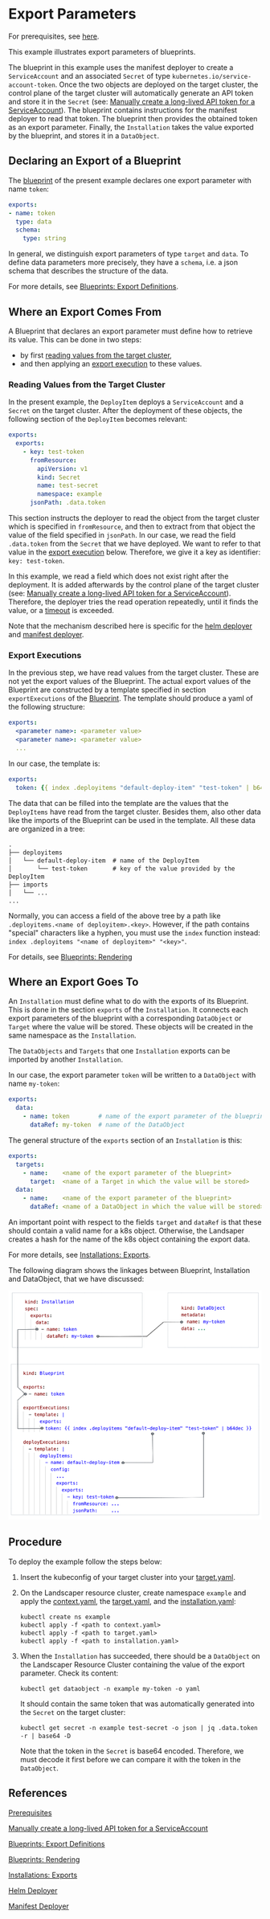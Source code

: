 # Export Parameters

For prerequisites, see [here][1].

This example illustrates export parameters of blueprints.

The blueprint in this example uses the manifest deployer to create a `ServiceAccount` and an associated `Secret` 
of type `kubernetes.io/service-account-token`. Once the two objects are deployed on the target cluster, the 
control plane of the target cluster will automatically generate an API token and store it in the `Secret`
(see: [Manually create a long-lived API token for a ServiceAccount][2]).
The blueprint contains instructions for the manifest deployer to read that token.
The blueprint then provides the obtained token as an export parameter.
Finally, the `Installation` takes the value exported by the blueprint, and stores it in a `DataObject`.


## Declaring an Export of a Blueprint

The [blueprint](./blueprint/blueprint.yaml) of the present example declares one export parameter with name `token`: 

```yaml
exports:
- name: token
  type: data
  schema:
    type: string
```

In general, we distinguish export parameters of type `target` and `data`. To define data parameters more precisely, 
they have a `schema`, i.e. a json schema that describes the structure of the data.

For more details, see [Blueprints: Export Definitions][3].


## Where an Export Comes From

A Blueprint that declares an export parameter must define how to retrieve its value.
This can be done in two steps:
- by first [reading values from the target cluster](#reading-values-from-the-target-cluster),  
- and then applying an [export execution](#export-executions) to these values.  


### Reading Values from the Target Cluster

In the present example, the `DeployItem` deploys a `ServiceAccount` and a `Secret` on the target cluster. After the 
deployment of these objects, the following section of the `DeployItem` becomes relevant:

```yaml
exports:
  exports:
    - key: test-token
      fromResource:
        apiVersion: v1
        kind: Secret
        name: test-secret
        namespace: example
      jsonPath: .data.token
```

This section instructs the deployer to read the object from the target cluster which is specified in `fromResource`,
and then to extract from that object the value of the field specified in `jsonPath`.
In our case, we read the field `.data.token` from the `Secret` that we have deployed.
We want to refer to that value in the [export execution](#export-executions) below. 
Therefore, we give it a key as identifier: `key: test-token`. 

In this example, we read a field which does not exist right after the deployment. It is added afterwards by the 
control plane of the target cluster (see: [Manually create a long-lived API token for a ServiceAccount][2]).
Therefore, the deployer tries the read operation repeatedly, until it finds the value, or a [timeout][8] is exceeded.

Note that the mechanism described here is specific for the [helm deployer][6] and [manifest deployer][7].


### Export Executions

In the previous step, we have read values from the target cluster. These are not yet the export values of the
Blueprint. The actual export values of the Blueprint are constructed by a template specified in
section `exportExecutions` of the [Blueprint](./blueprint/blueprint.yaml). 
The template should produce a yaml of the following structure: 

```yaml
exports:
  <parameter name>: <parameter value>
  <parameter name>: <parameter value>
  ...
```

In our case, the template is:

```yaml
exports:
  token: {{ index .deployitems "default-deploy-item" "test-token" | b64dec }}
```

The data that can be filled into the template are the values that the `DeployItems` have read 
from the target cluster. Besides them, also other data like the imports of the Blueprint can be used in the template.
All these data are organized in a tree:  

```shell
.
├── deployitems
│   └── default-deploy-item  # name of the DeployItem
│       └── test-token       # key of the value provided by the DeployItem
├── imports
│   └── ...
...
```

Normally, you can access a field of the above tree by a path like 
`.deployitems.<name of deployitem>.<key>`. However, if the path contains "special" characters like a hyphen, you must 
use the `index` function instead: `index .deployitems "<name of deployitem>" "<key>"`.

For details, see [Blueprints: Rendering][4]


## Where an Export Goes To

An `Installation` must define what to do with the exports of its Blueprint. This is done in the section `exports` of 
the `Installation`. It connects each export parameters of the blueprint with a corresponding `DataObject` or `Target` 
where the value will be stored. 
These objects will be created in the same namespace as the `Installation`.

The `DataObjects` and `Targets` that one `Installation` exports can be imported by another `Installation`.

In our case, the export parameter `token` will be written to a `DataObject` with name `my-token`: 

```yaml
exports:
  data:
    - name: token        # name of the export parameter of the blueprint
      dataRef: my-token  # name of the DataObject
```

The general structure of the `exports` section of an `Installation` is this:

```yaml
exports:
  targets:
    - name:    <name of the export parameter of the blueprint>
      target:  <name of a Target in which the value will be stored>
  data:
    - name:    <name of the export parameter of the blueprint>
      dataRef: <name of a DataObject in which the value will be stored>
```

An important point with respect to the fields `target` and `dataRef` is that these should contain a valid name for
a k8s object. Otherwise, the Landsaper creates a hash for the name of the k8s object containing the export data. 

For more details, see [Installations: Exports][5].

The following diagram shows the linkages between Blueprint, Installation and DataObject, that we have discussed:

![linkages](./linkages.png)


## Procedure

To deploy the example follow the steps below:

1. Insert the kubeconfig of your target cluster into your [target.yaml](installation/target.yaml).  

2. On the Landscaper resource cluster, create namespace `example` and apply
   the [context.yaml](./installation/context.yaml),
   the [target.yaml](installation/target.yaml), 
   and the [installation.yaml](installation/installation.yaml):

   ```shell
   kubectl create ns example
   kubectl apply -f <path to context.yaml>
   kubectl apply -f <path to target.yaml>
   kubectl apply -f <path to installation.yaml>
   ```

3. When the `Installation` has succeeded, there should be a `DataObject` on the Landscaper Resource Cluster 
   containing the value of the export parameter. Check its content:

   ```shell
   kubectl get dataobject -n example my-token -o yaml
   ```

   It should contain the same token that was automatically generated into the `Secret` on the target cluster:  

   ```shell
   kubectl get secret -n example test-secret -o json | jq .data.token -r | base64 -D
   ```

   Note that the token in the `Secret` is base64 encoded. Therefore, we must decode it first before we can compare it 
   with the token in the `DataObject`.


## References

[Prerequisites][1]  

[Manually create a long-lived API token for a ServiceAccount][2]

[Blueprints: Export Definitions][3]

[Blueprints: Rendering][4]

[Installations: Exports][5]  

[Helm Deployer][6]

[Manifest Deployer][7]

[1]: ../../README.md#prerequisites-and-basic-definitions  
[2]: https://kubernetes.io/docs/tasks/configure-pod-container/configure-service-account/#manually-create-a-long-lived-api-token-for-a-serviceaccount  
[3]: ../../../usage/Blueprints.md#export-definitions
[4]: ../../../usage/Blueprints.md#rendering
[5]: ../../../usage/Installations.md#exports
[6]: ../../../deployer/helm.md
[7]: ../../../deployer/manifest.md
[8]: ../../../usage/DeployItemTimeouts.md
